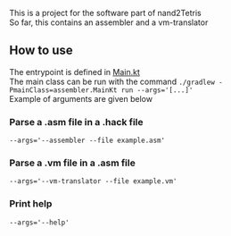 This is a project for the software part of nand2Tetris  
So far, this contains an assembler and a vm-translator

## How to use

The entrypoint is defined in [Main.kt](src/main/kotlin/Main.kt)  
The main class can be run with the command `./gradlew -PmainClass=assembler.MainKt run --args='[...]'`    
Example of arguments are given below

### Parse a .asm file in a .hack file
`--args='--assembler --file example.asm'`

### Parse a .vm file in a .asm file
`--args='--vm-translator --file example.vm'`

### Print help
`--args='--help'`